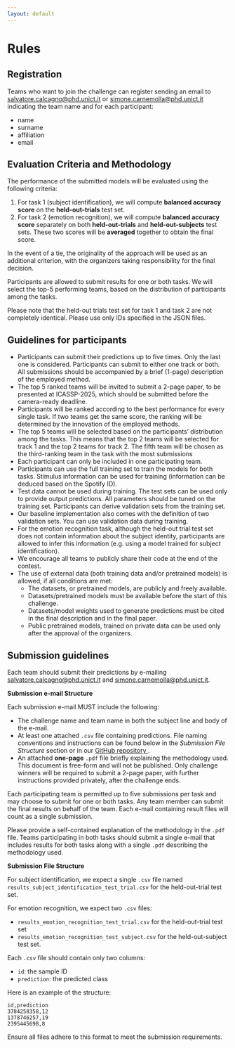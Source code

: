 ```yaml
---
layout: default
---
```


# Rules

## Registration

Teams who want to join the challenge can register sending an email to salvatore.calcagno@phd.unict.it or simone.carnemolla@phd.unict.it indicating the team name and for each participant:
- name
- surname
- affiliation
- email
  
## Evaluation Criteria and Methodology

The performance of the submitted models will be evaluated using the following criteria:
1.	For task 1 (subject identification), we will compute **balanced accuracy score** on the **held-out-trials** test set.
2.	For task 2 (emotion recognition), we will compute **balanced accuracy score** separately on both **held-out-trials** and **held-out-subjects** test sets. These two scores will be **averaged** together to obtain the final score.

In the event of a tie, the originality of the approach will be used as an additional criterion, with the organizers taking responsibility for the final decision.

Participants are allowed to submit results for one or both tasks. We will select the top-5 performing teams, based on the distribution of participants among the tasks.

Please note that the held-out trials test set for task 1 and task 2 are not completely identical. Please use only IDs specified in the JSON files.

## Guidelines for participants

- Participants can submit their predictions up to five times. Only the last one is considered. Participants can submit to either one track or both. All submissions should be accompanied by a brief (1-page) description of the employed method.
- The top 5 ranked teams will be invited to submit a 2-page paper, to be presented at ICASSP-2025, which should be submitted before the camera-ready deadline. 
- Participants will be ranked according to the best performance for every single task. If two teams get the same score, the ranking will be determined by the innovation of the employed methods.
- The top 5 teams will be selected based on the participants’ distribution among the tasks. This means that the top 2 teams will be selected for track 1 and the top 2 teams for track 2. The fifth team will be chosen as the third-ranking team in the task with the most submissions
- Each participant can only be included in one participating team.
- Participants can use the full training set to train the models for both tasks. Stimulus information can be used for training (information can be deduced based on the Spotify ID).
- Test data cannot be used during training. The test sets can be used only to provide output predictions. All parameters should be tuned on the training set. Participants can derive validation sets from the training set. 
- Our baseline implementation also comes with the definition of two validation sets. You can use validation data during training.
- For the emotion recognition task, although the held-out trial test set does not contain information about the subject identity, participants are allowed to infer this information (e.g. using a model trained for subject identification).
- We encourage all teams to publicly share their code at the end of the contest.
- The use of external data (both training data and/or pretrained models) is allowed, if all conditions are met:
  - The datasets, or pretrained models, are publicly and freely available. 
  - Datasets/pretrained models must be available before the start of this challenge.
  - Datasets/model weights used to generate predictions must be cited in the final description and in the final paper.
  - Public pretrained models, trained on private data can be used only after the approval of the organizers.

## Submission guidelines

Each team should submit their predictions by e-mailing salvatore.calcagno@phd.unict.it and simone.carnemolla@phd.unict.it.

**Submission e-mail Structure**

Each submission e-mail MUST include the following:

- The challenge name and team name in both the subject line and body of the e-mail.
- At least one attached `.csv` file containing predictions. File naming conventions and instructions can be found below in the *Submission File Structure* section or in our <a href="https://github.com/SalvoCalcagno/eeg-music-challenge-icassp-2025-baselines?tab=readme-ov-file#inference-1"> GitHub repository </a>.
- An attached **one-page** `.pdf` file briefly explaining the methodology used. This document is free-form and will not be published. Only challenge winners will be required to submit a 2-page paper, with further instructions provided privately, after the challenge ends.

Each participating team is permitted up to five submissions per task and may choose to submit for one or both tasks. Any team member can submit the final results on behalf of the team. Each e-mail containing result files will count as a single submission.

Please provide a self-contained explanation of the methodology in the `.pdf` file. Teams participating in both tasks should submit a single e-mail that includes results for both tasks along with a single `.pdf` describing the methodology used.

**Submission File Structure**

For subject identification, we expect a single `.csv` file named `results_subject_identification_test_trial.csv` for the held-out-trial test set.

For emotion recognition, we expect two `.csv` files:
- `results_emotion_recognition_test_trial.csv` for the held-out-trial test set
- `results_emotion_recognition_test_subject.csv` for the held-out-subject test set.

Each `.csv` file should contain only two columns:  
- `id`: the sample ID  
- `prediction`: the predicted class  

Here is an example of the  structure:

```csv
id,prediction
3784258358,12
1378746257,19
2395445698,8
```

Ensure all files adhere to this format to meet the submission requirements.